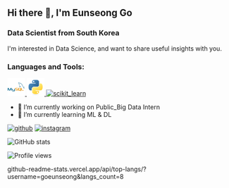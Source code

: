 ## Hi there 👋, I'm Eunseong Go
### Data Scientist from South Korea

I'm interested in Data Science, and want to share useful insights with you.

<h3 align="left">Languages and Tools:</h3>
<p align="left"> <a href="https://www.mysql.com/" target="_blank"> <img src="https://raw.githubusercontent.com/devicons/devicon/master/icons/mysql/mysql-original-wordmark.svg" alt="mysql" width="40" height="40"/> </a> <a href="https://www.python.org" target="_blank"> <img src="https://raw.githubusercontent.com/devicons/devicon/master/icons/python/python-original.svg" alt="python" width="40" height="40"/> </a> <a href="https://scikit-learn.org/" target="_blank"> <img src="https://upload.wikimedia.org/wikipedia/commons/0/05/Scikit_learn_logo_small.svg" alt="scikit_learn" width="40" height="40"/> </a> </p>

- 🔭 I’m currently working on Public_Big Data Intern 
- 🌱 I’m currently learning ML & DL 


[<img src='https://cdn.jsdelivr.net/npm/simple-icons@3.0.1/icons/github.svg' alt='github' height='40'>](https://github.com/goeunseong)  [<img src='https://cdn.jsdelivr.net/npm/simple-icons@3.0.1/icons/instagram.svg' alt='instagram' height='40'>](https://www.instagram.com/silver_castle_7/)  

![GitHub stats](https://github-readme-stats.vercel.app/api?username=goeunseong&show_icons=true&theme=radical)  

![Profile views](https://gpvc.arturio.dev/goeunseong)

github-readme-stats.vercel.app/api/top-langs/?username=goeunseong&langs_count=8



